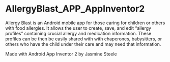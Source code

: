 # AllergyBlast_APP_AppInventor2

Allergy Blast is an Android mobile app for those caring for children or others with food allergies.
It allows the user to create, save, and edit “allergy profiles” containing crucial allergy
and medication information. These profiles can be then be easily shared with with chaperones,
babysitters, or others who have the child under their care and may need that information.

Made with Android App Inventor 2 by Jasmine Steele
